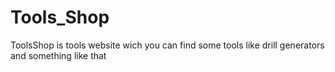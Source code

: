 # Tools_Shop
 ToolsShop is tools website wich you can find some tools like drill generators and something like that

